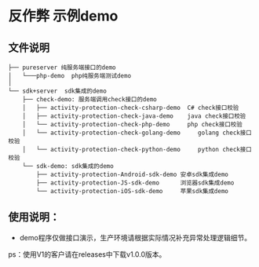 # 反作弊 示例demo

## 文件说明
	
	├── pureserver 纯服务端接口的demo
	│   └───php-demo  php纯服务端测试demo  
	│   
	└── sdk+server  sdk集成的demo
		├── check-demo: 服务端调用check接口的demo
		│   ├── activity-protection-check-csharp-demo  C# check接口校验
		│   ├── activity-protection-check-java-demo    java check接口校验
		│   └── activity-protection-check-php-demo     php check接口校验
		│   └── activity-protection-check-golang-demo     golang check接口校验
		│   └── activity-protection-check-python-demo     python check接口校验
		└── sdk-demo: sdk集成的demo
		    ├── activity-protection-Android-sdk-demo 安卓sdk集成demo
		    ├── activity-protection-JS-sdk-demo      浏览器sdk集成demo
		    └── activity-protection-iOS-sdk-demo     苹果sdk集成demo

## 使用说明：
* demo程序仅做接口演示，生产环境请根据实际情况补充异常处理逻辑细节。

ps：使用V1的客户请在releases中下载v1.0.0版本。
